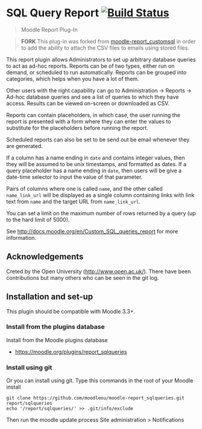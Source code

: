 # SQL Query Report [![Build Status](https://travis-ci.org/the-training-room-online/moodle-report_sqlqueries.svg?branch=MOODLE_37_STABLE)](https://travis-ci.com/the-training-room-online/moodle-report_sqlqueries)
> Moodle Report Plug-In

> **FORK** This plug-in was forked from
> [moodle-report_customsql](https://github.com/moodleou/moodle-report_customsql)
> in order to add the ability to attach the CSV files to emails using stored
> files.

This report plugin allows Administrators to set up arbitrary database queries
to act as ad-hoc reports. Reports can be of two types, either run on demand,
or scheduled to run automatically. Reports can be grouped into categories,
which helps when you have a lot of them.

Other users with the right capability can go to Administration -> Reports ->
Ad-hoc database queries and see a list of queries to which they have access.
Results can be viewed on-screen or downloaded as CSV.

Reports can contain placeholders, in which case, the user running the report is
presented with a form where they can enter the values to substitute for the
placeholders before running the report.

Scheduled reports can also be set to be send out be email whenever they are
generated.

If a column has a name ending in `date` and contains integer values, then they
will be assumed to be unix timestamps, and formatted as dates. If a query
placeholder has a name ending in `date`, then users will be give a date-time
selector to input the value of that parameter.

Pairs of columns where one is called `name`, and the other called `name_link_url`
will be displayed as a single column containing links with link text from
`name` and the target URL from `name_link_url`.

You can set a limit on the maximum number of rows returned by a query
(up to the hard limit of 5000).

See http://docs.moodle.org/en/Custom_SQL_queries_report for more information.


## Acknowledgements

Creted by the Open University (http://www.open.ac.uk/). There have been contributions
but many others who can be seen in the git log.


## Installation and set-up

This plugin should be compatible with Moodle 3.3+.

### Install from the plugins database

Install from the Moodle plugins database
* https://moodle.org/plugins/report_sqlqueries

### Install using git

Or you can install using git. Type this commands in the root of your Moodle install

    git clone https://github.com/moodleou/moodle-report_sqlqueries.git report/sqlqueries
    echo '/report/sqlqueries/' >> .git/info/exclude

Then run the moodle update process
Site administration > Notifications

